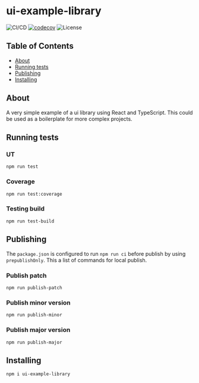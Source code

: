 # ui-example-library

![CI/CD](https://github.com/jraSA/ui-example-library/workflows/ui-example-library%20pipeline/badge.svg)
[![codecov](https://codecov.io/gh/jraSA/ui-example-library/branch/master/graph/badge.svg?token=zmt2sk1VSl)](https://codecov.io/gh/jraSA/ui-example-library)
![License](https://img.shields.io/github/license/dyarleniber/react-workflow-gh-actions)
## Table of Contents

- [About](#about)
- [Running tests](#running_test)
- [Publishing](#publishing)
- [Installing](#installing)

## About <a name = "about"></a>

A very simple example of a ui library using React and TypeScript. This could be used as a boilerplate for more complex projects.


## Running tests  <a name = "running_test"></a>


### UT
```
npm run test
```
### Coverage
```
npm run test:coverage
```
### Testing build
```
npm run test-build
```

## Publishing <a name = "publishing"></a>

The `package.json` is configured to run `npm run ci` before publish by using `prepublishOnly`. This a list of commands for local publish.
### Publish patch
```
npm run publish-patch
```
### Publish minor version
```
npm run publish-minor
```
### Publish major version
```
npm run publish-major
```

## Installing <a name = "installing"></a>

```
npm i ui-example-library
```
